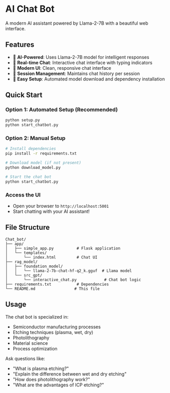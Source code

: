 # AI Chat Bot

A modern AI assistant powered by Llama-2-7B with a beautiful web interface.

## Features

- 🤖 **AI-Powered**: Uses Llama-2-7B model for intelligent responses
- 💬 **Real-time Chat**: Interactive chat interface with typing indicators
- 📱 **Modern UI**: Clean, responsive chat interface
- 💾 **Session Management**: Maintains chat history per session
- 🚀 **Easy Setup**: Automated model download and dependency installation

## Quick Start

### Option 1: Automated Setup (Recommended)
```bash
python setup.py
python start_chatbot.py
```

### Option 2: Manual Setup
```bash
# Install dependencies
pip install -r requirements.txt

# Download model (if not present)
python download_model.py

# Start the chat bot
python start_chatbot.py
```

### Access the UI
- Open your browser to `http://localhost:5001`
- Start chatting with your AI assistant!

## File Structure

```
Chat_bot/
├── app/
│   ├── simple_app.py          # Flask application
│   └── templates/
│       └── index.html         # Chat UI
├── rag_model/
│   ├── foundation_model/
│   │   └── llama-2-7b-chat-hf-q2_k.gguf  # Llama model
│   └── src_gpt/
│       └── interactive_chat.py            # Chat bot logic
├── requirements.txt           # Dependencies
└── README.md                 # This file
```

## Usage

The chat bot is specialized in:
- Semiconductor manufacturing processes
- Etching techniques (plasma, wet, dry)
- Photolithography
- Material science
- Process optimization

Ask questions like:
- "What is plasma etching?"
- "Explain the difference between wet and dry etching"
- "How does photolithography work?"
- "What are the advantages of ICP etching?"
